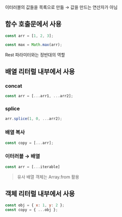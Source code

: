 이터러블의 값들을 목록으로 만듦 → 값을 만드는 연산자가 아님

## 함수 호출문에서 사용

```jsx
const arr = [1, 2, 3];

const max = Math.max(arr);
```

Rest 파라미터와는 정반대의 역할

## 배열 리터럴 내부에서 사용

### concat

```jsx
const arr = [...arr1, ...arr2];
```

### splice

```jsx
arr.splice(1, 0, ...arr2);
```

### 배열 복사

```jsx
const copy = [...arr];
```

### 이터러블 → 배열

```jsx
const arr = [...iterable]
```

> 유사 배열 객체는 Array.from 활용
> 

## 객체 리터럴 내부에서 사용

```jsx
const obj = { x: 1, y: 2 };
const copy = { ...obj };
```
